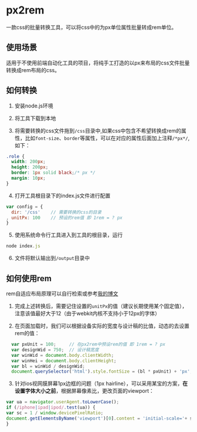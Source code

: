 # px2rem

一款css的批量转换工具，可以将css中的为px单位属性批量转成rem单位。

## 使用场景

适用于不使用前端自动化工具的项目，将纯手工打造的以px来布局的css文件批量转换成rem布局的css。

## 如何转换

1. 安装node.js环境

2. 将工具下载到本地

3. 将需要转换的css文件拖到`/css`目录中,如果css中包含不希望转换成rem的属性，比如`font-size`、`border`等属性，可以在对应的属性后面加上注释`/*px*/`,如下：

```css
.role {
  width: 200px;
  height: 200px;
  border: 1px solid black;/* px */
  margin: 10px;
}
```

4. 打开工具根目录下的index.js文件进行配置

```javascript
var config = {
  dir: '/css'    // 需要转换的css的目录
, unitPx: 100    // 预设的rem值 即 1rem = ? px
}
```

5. 使用系统命令行工具进入到工具的根目录，运行

```javascript
node index.js
```

6. 文件将默认输出到`/output`目录中

## 如何使用rem
rem自适应布局原理可以自行检索或参考[我的博文](http://www.shihua.im/2015/12/20/20151220_rem/)

1. 完成上述转换后，需要记住设置的`unitPx`的值（建议长期使用某个固定值），注意该值最好大于12（由于webkit内核不支持小于12px的字体）

2. 在页面加载时，我们可以根据设备实际的宽度与设计稿的比值，动态的去设置rem的值：
```javascript
  var pxUnit = 100;     // 在px2rem中预设rem的值 即 1rem = ? px
  var designWid = 750;  // 设计稿宽度
  var winWid = document.body.clientWidth;
  var winHei = document.body.clientHeight;
  var bl = winWid / designWid;
  document.querySelector('html').style.fontSize = (bl * pxUnit) + 'px';
```

3. 针对ios视网膜屏幕1px边框的问题（1px hairline），可以采用某宝的方案，**在设置字体大小之前**，根据屏幕像素比，更改页面的viewport：

```javascript
var ua = navigator.userAgent.toLowerCase();
if (/iphone|ipad|ipod/.test(ua)) {
var sc = 1 / window.devicePixelRatio;
document.getElementsByName('viewport')[0].content = 'initial-scale='+ sc +', maximum-scale='+ sc +', minimum-scale='+ sc +', user-scalable=no';
}
```